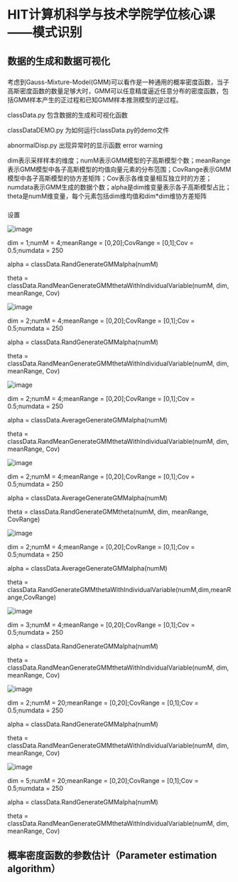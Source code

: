 # HIT计算机科学与技术学院学位核心课——模式识别
## 数据的生成和数据可视化

### 
考虑到Gauss-Mixture-Model(GMM)可以看作是一种通用的概率密度函数，当子高斯密度函数的数量足够大时，GMM可以任意精度逼近任意分布的密度函数，包括GMM样本产生的正过程和已知GMM样本推测模型的逆过程。

classData.py 包含数据的生成和可视化函数

classDataDEMO.py 为如何运行classData.py的demo文件

abnormalDisp.py 出现异常时的显示函数 error warning

dim表示采样样本的维度；numM表示GMM模型的子高斯模型个数；meanRange表示GMM模型中各子高斯模型的均值向量元素的分布范围；CovRange表示GMM模型中各子高斯模型的协方差矩阵；Cov表示各维变量相互独立时的方差；numdata表示GMM生成的数据个数；alpha是dim维变量表示各子高斯模型占比；theta是numM维变量，每个元素包括dim维均值和dim*dim维协方差矩阵

###
设置

![image](https://github.com/Robotics-Zhikai/Courses-Code/blob/master/Pattern%20recognition/image/fig1.png)

dim = 1;numM = 4;meanRange = [0,20];CovRange = [0,1];Cov = 0.5;numdata = 250

alpha = classData.RandGenerateGMMalpha(numM)

theta = classData.RandMeanGenerateGMMthetaWithIndividualVariable(numM, dim, meanRange, Cov)

![image](https://github.com/Robotics-Zhikai/Courses-Code/blob/master/Pattern%20recognition/image/fig2.png)

dim = 2;numM = 4;meanRange = [0,20];CovRange = [0,1];Cov = 0.5;numdata = 250

alpha = classData.RandGenerateGMMalpha(numM)

theta = classData.RandMeanGenerateGMMthetaWithIndividualVariable(numM, dim, meanRange, Cov)

![image](https://github.com/Robotics-Zhikai/Courses-Code/blob/master/Pattern%20recognition/image/fig3.png)

dim = 2;numM = 4;meanRange = [0,20];CovRange = [0,1];Cov = 0.5;numdata = 250

alpha = classData.AverageGenerateGMMalpha(numM)

theta = classData.RandMeanGenerateGMMthetaWithIndividualVariable(numM, dim, meanRange, Cov)

![image](https://github.com/Robotics-Zhikai/Courses-Code/blob/master/Pattern%20recognition/image/fig4.png)

dim = 2;numM = 4;meanRange = [0,20];CovRange = [0,1];Cov = 0.5;numdata = 250

alpha = classData.AverageGenerateGMMalpha(numM)

theta = classData.RandGenerateGMMtheta(numM, dim, meanRange, CovRange)

![image](https://github.com/Robotics-Zhikai/Courses-Code/blob/master/Pattern%20recognition/image/fig5.png)

dim = 2;numM = 4;meanRange = [0,20];CovRange = [0,1];Cov = 0.5;numdata = 250

alpha = classData.AverageGenerateGMMalpha(numM)

theta = classData.RandGenerateGMMthetaWithIndividualVariable(numM,dim,meanRange,CovRange)

![image](https://github.com/Robotics-Zhikai/Courses-Code/blob/master/Pattern%20recognition/image/fig6.png)

dim = 3;numM = 4;meanRange = [0,20];CovRange = [0,1];Cov = 0.5;numdata = 250

alpha = classData.RandGenerateGMMalpha(numM)

theta = classData.RandMeanGenerateGMMthetaWithIndividualVariable(numM, dim, meanRange, Cov)

![image](https://github.com/Robotics-Zhikai/Courses-Code/blob/master/Pattern%20recognition/image/fig7.png)

dim = 2;numM = 20;meanRange = [0,20];CovRange = [0,1];Cov = 0.5;numdata = 250

alpha = classData.RandGenerateGMMalpha(numM)

theta = classData.RandMeanGenerateGMMthetaWithIndividualVariable(numM, dim, meanRange, Cov)

![image](https://github.com/Robotics-Zhikai/Courses-Code/blob/master/Pattern%20recognition/image/fig8.png)

dim = 5;numM = 20;meanRange = [0,20];CovRange = [0,1];Cov = 0.5;numdata = 250

alpha = classData.RandGenerateGMMalpha(numM)

theta = classData.RandMeanGenerateGMMthetaWithIndividualVariable(numM, dim, meanRange, Cov)


## 概率密度函数的参数估计（Parameter estimation algorithm）

